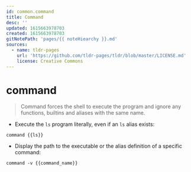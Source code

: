 ```yaml
---
id: common.command
title: Command
desc: ''
updated: 1615663978703
created: 1615663978703
gitNotePath: 'pages/{{ noteHiearchy }}.md'
sources:
  - name: tldr-pages
    url: 'https://github.com/tldr-pages/tldr/blob/master/LICENSE.md'
    license: Creative Commons
---
```

# command

> Command forces the shell to execute the program and ignore any functions, builtins and aliases with the same name.

- Execute the `ls` program literally, even if an `ls` alias exists:

`command {{ls}}`

- Display the path to the executable or the alias definition of a specific command:

`command -v {{command_name}}`

